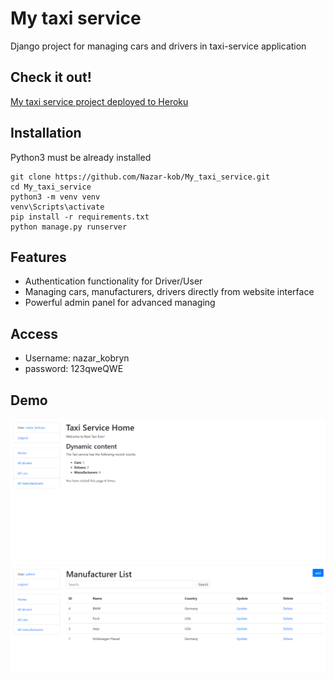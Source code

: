 
# My taxi service 

Django project for managing cars and drivers in taxi-service application

## Check it out!

[My taxi service project deployed to Heroku](https://taxi-service-nazar-k.herokuapp.com/)

## Installation

Python3 must be already installed

```shell
git clone https://github.com/Nazar-kob/My_taxi_service.git
cd My_taxi_service
python3 -m venv venv
venv\Scripts\activate
pip install -r requirements.txt
python manage.py runserver
```
## Features
 * Authentication functionality for Driver/User
 * Managing cars, manufacturers, drivers directly from website interface
 * Powerful admin panel for advanced managing

## Access
 * Username: nazar_kobryn
 * password: 123qweQWE

## Demo
![Website interface](demo.png)
![Website interface](demo2.png)
